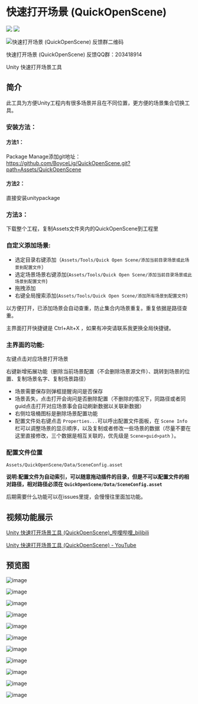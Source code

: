 # 快速打开场景 (QuickOpenScene)

[![](https://img.shields.io/badge/Releases-下载-blue)](https://github.com/BoyceLig/QuickOpenScene/releases)
[![](https://img.shields.io/badge/203418914-QQ群-blue)](https://jq.qq.com/?_wv=1027&k=7ap29Woh)

![快速打开场景 (QuickOpenScene) 反馈群二维码](https://user-images.githubusercontent.com/49801599/213752240-a86999c1-b63d-42fc-aa81-d909297ed442.png)

快速打开场景 (QuickOpenScene) 反馈QQ群：203418914

Unity 快速打开场景工具

## 简介

此工具为方便Unity工程内有很多场景并且在不同位置，更方便的场景集合切换工具。

### 安装方法：
#### 方法1：

Package Manage添加git地址：https://github.com/BoyceLig/QuickOpenScene.git?path=Assets/QuickOpenScene

#### 方法2：
直接安装unitypackage

### 方法3：
下载整个工程，复制Assets文件夹内的QuickOpenScene到工程里

### 自定义添加场景:

- 选定目录右键添加（`Assets/Tools/Quick Open Scene/添加当前目录场景或此场景到配置文件`）
- 选定场景场景右键添加(`Assets/Tools/Quick Open Scene/添加当前目录场景或此场景到配置文件`)
- 拖拽添加
- 右键全局搜索添加(`Assets/Tools/Quick Open Scene/添加所有场景到配置文件`)

以方便打开，已添加场景会自动查重，防止集合内场景重复。重复依据是路径查重。

主界面打开快捷键是 Ctrl+Alt+X ，如果有冲突请联系我更换全局快捷键。

### 主界面的功能:

左键点击对应场景打开场景

右键新增拓展功能（删除当前场景配置（不会删除场景源文件）、跳转到场景的位置、复制场景名字、复制场景路径）

- 场景需要保存则弹框提醒询问是否保存
- 场景丢失，点击打开会询问是否删除配置（不删除的情况下，同路径或者同guid点击打开对应场景事会自动刷新数据以关联新数据）
- 右侧垃圾桶图标是删除场景配置功能
- 配置文件处右键点击 `Properties...`可以呼出配置文件面板，在 `Scene Info` 栏可以调整场景的显示顺序，以及复制或者修改一些场景的数据（尽量不要在这里直接修改，三个数据是相互关联的，优先级是 `Scene>guid>path` ）。

### 配置文件位置

`Assets/QuickOpenScene/Data/SceneConfig.asset`

**说明:配置文件为自动索引，可以随意拖动插件的目录，但是不可以配置文件的相对路径，相对路径必须在 `QuickOpenScene/Data/SceneConfig.asset`**

后期需要什么功能可以在issues里提，会慢慢往里面加功能。

## 视频功能展示

[Unity 快速打开场景工具 (QuickOpenScene)_哔哩哔哩_bilibili](https://www.bilibili.com/video/BV1X84y1b7nU)

[Unity 快速打开场景工具 (QuickOpenScene) - YouTube](https://youtu.be/56LnPIqwjl0)

## 预览图

![image](https://user-images.githubusercontent.com/49801599/213752831-d17b0afd-27a5-4c6e-8c4d-645dc5a19d81.png)

![image](https://user-images.githubusercontent.com/49801599/212937389-640512db-5779-4660-b09d-ec27ce2bf3fd.png)

![image](https://user-images.githubusercontent.com/49801599/212937454-86266e60-cfd8-4095-977c-4a05a86bf26f.png)

![image](https://user-images.githubusercontent.com/49801599/212704250-e71ae19f-544c-42c4-9d72-211ee4e84d25.png)

![image](https://user-images.githubusercontent.com/49801599/213752999-b267977c-8ba1-479b-ab57-3fca398dc322.png)

![image](https://user-images.githubusercontent.com/49801599/213753038-b4dc43c0-92ad-4d23-a68c-135e65ab5346.png)

![image](https://user-images.githubusercontent.com/49801599/212937203-50d65da7-cdef-47a3-a37f-6259ab3c73aa.png)

![image](https://user-images.githubusercontent.com/49801599/212841692-b4720eb7-c957-4bcd-ad2a-8862ab94211c.png)

![image](https://user-images.githubusercontent.com/49801599/212841743-b0028e53-a7c2-4d38-850d-832945fffaa5.png)

![image](https://user-images.githubusercontent.com/49801599/212923658-e1d89f73-96fc-4c20-824c-0cab7591d8b5.png)

![image](https://user-images.githubusercontent.com/49801599/213754677-efeb2332-f7c9-4bb5-a860-519aaddc1c3a.png)
